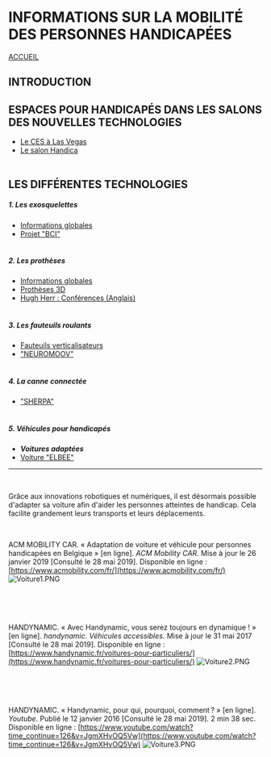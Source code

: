 # INFORMATIONS SUR LA MOBILITÉ DES PERSONNES HANDICAPÉES  
[ACCUEIL](index.md)
## INTRODUCTION  

## ESPACES POUR HANDICAPÉS DANS LES SALONS DES NOUVELLES TECHNOLOGIES 
* [Le CES à Las Vegas](ces.md)
* [Le salon Handica](handica.md)
<br/> <br/>
## LES DIFFÉRENTES TECHNOLOGIES
##### 1. Les exosquelettes 
- [Informations globales](exoprésent.md)
- [Projet "BCI"](BCI.md)
<br/><br/> 
##### 2. Les prothèses
- [Informations globales](Prothèseinfo.md)
- [Prothèses 3D](Prothèse3D.md)
- [Hugh Herr : Conférences (Anglais)](Hughvidéo.md)
<br/><br/>
##### 3. Les fauteuils roulants
- [Fauteuils verticalisateurs](FauteuilVertical.md)
- ["NEUROMOOV"](Neuromoov.md)
<br/><br/>
##### 4. La canne connectée
- ["SHERPA"](Canneconnectée.md)
<br/><br/>
##### 5. Véhicules pour handicapés
- **_Voitures adaptées_**
- [Voiture "ELBEE"](Elbee.md)

----------------------------------------------------------
<br/>

Grâce aux innovations robotiques et numériques, il est désormais possible d'adapter sa voiture afin d'aider les personnes atteintes de handicap. Cela facilite grandement leurs transports et leurs déplacements.

<br/>

ACM MOBILITY CAR. « Adaptation de voiture et véhicule pour personnes handicapées en Belgique » [en ligne]. _ACM Mobility CAR._ Mise à jour le 26 janvier 2019 [Consulté le 28 mai 2019]. Disponible en ligne : [https://www.acmobility.com/fr/](https://www.acmobility.com/fr/)
![Voiture1.PNG](Voiture1.PNG "ACM MOBILITY CAR")

<br/><br/><br/>

HANDYNAMIC. « Avec Handynamic, vous serez toujours en dynamique ! » [en ligne]. _handynamic. Véhicules accessibles._ Mise à jour le 31 mai 2017 [Consulté le 28 mai 2019]. Disponible en ligne : [https://www.handynamic.fr/voitures-pour-particuliers/](https://www.handynamic.fr/voitures-pour-particuliers/)
![Voiture2.PNG](Voiture2.PNG "Site Handynamic")

<br/><br/><br/>

HANDYNAMIC. « Handynamic, pour qui, pourquoi, comment ? » [en ligne]. _Youtube._ Publié le 12 janvier 2016 [Consulté le 28 mai 2019]. 2 min 38 sec. Disponible en ligne : [https://www.youtube.com/watch?time_continue=126&v=JgmXHvOQ5Vw](https://www.youtube.com/watch?time_continue=126&v=JgmXHvOQ5Vw)
![Voiture3.PNG](Voiture3.PNG "Illustrations des adaptations")
